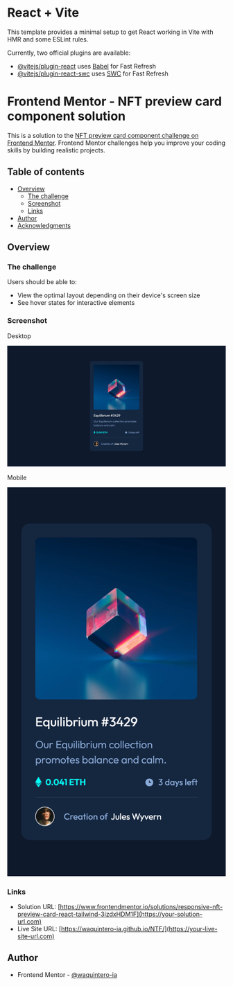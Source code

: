 # React + Vite

This template provides a minimal setup to get React working in Vite with HMR and some ESLint rules.

Currently, two official plugins are available:

- [@vitejs/plugin-react](https://github.com/vitejs/vite-plugin-react/blob/main/packages/plugin-react/README.md) uses [Babel](https://babeljs.io/) for Fast Refresh
- [@vitejs/plugin-react-swc](https://github.com/vitejs/vite-plugin-react-swc) uses [SWC](https://swc.rs/) for Fast Refresh

# Frontend Mentor - NFT preview card component solution

This is a solution to the [NFT preview card component challenge on Frontend Mentor](https://www.frontendmentor.io/challenges/nft-preview-card-component-SbdUL_w0U). Frontend Mentor challenges help you improve your coding skills by building realistic projects. 

## Table of contents

- [Overview](#overview)
  - [The challenge](#the-challenge)
  - [Screenshot](#screenshot)
  - [Links](#links)
- [Author](#author)
- [Acknowledgments](#acknowledgments)

## Overview

### The challenge

Users should be able to:

- View the optimal layout depending on their device's screen size
- See hover states for interactive elements

### Screenshot

Desktop

![](./Desktop.png)

Mobile

![](./Mobile.png)

### Links

- Solution URL: [https://www.frontendmentor.io/solutions/responsive-nft-preview-card-react-tailwind-3izdxHDM1F](https://your-solution-url.com)
- Live Site URL: [https://waquintero-ia.github.io/NTF/](https://your-live-site-url.com)

## Author

- Frontend Mentor - [@waquintero-ia](https://www.frontendmentor.io/profile/yourusername)